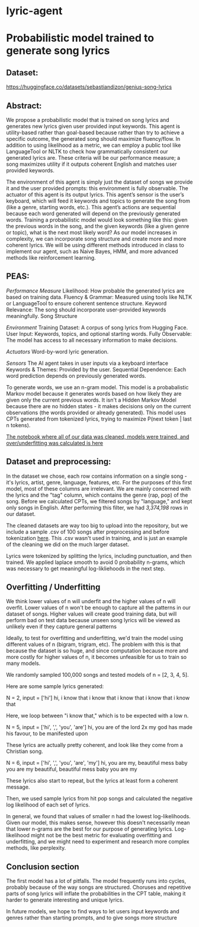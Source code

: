 # lyric-agent
# Probabilistic model trained to generate song lyrics

## Dataset:
https://huggingface.co/datasets/sebastiandizon/genius-song-lyrics

## Abstract:
We propose a probabilistic model that is trained on song lyrics and generates new lyrics given user provided input keywords. This agent is utility-based rather than goal-based because rather than try to achieve a specific outcome, the generated song should maximize fluency/flow. In addition to using likelihood as a metric, we can employ a public tool like LanguageTool or NLTK to check how grammatically consistent our generated lyrics are. These criteria will be our performance measure; a song maximizes utility if it outputs coherent English and matches user provided keywords.

The environment of this agent is simply just the dataset of songs we provide it and the user provided prompts: this environment is fully observable. The actuator of this agent is its output lyrics. This agent’s sensor is the user’s keyboard, which will feed it keywords and topics to generate the song from (like a genre, starting words, etc.). This agent’s actions are sequential because each word generated will depend on the previously generated words.
Training a probabilistic model would look something like this: given the previous words in the song, and the given keywords (like a given genre or topic), what is the next most likely word? As our model increases in complexity, we can incorporate song structure and create more and more coherent lyrics. We will be using different methods introduced in class to implement our agent, such as Naive Bayes, HMM, and more advanced methods like reinforcement learning.

## PEAS:
*Performance Measure*
Likelihood: How probable the generated lyrics are based on training data.
Fluency & Grammar: Measured using tools like NLTK or LanguageTool to ensure coherent sentence structure.
Keyword Relevance: The song should incorporate user-provided keywords meaningfully.
Song Structure

*Environment*
Training Dataset: A corpus of song lyrics from Hugging Face.
User Input: Keywords, topics, and optional starting words.
Fully Observable: The model has access to all necessary information to make decisions.

*Actuators*	
Word-by-word lyric generation.

*Sensors*
The AI agent takes in user inputs via a keyboard interface
Keywords & Themes: Provided by the user.
Sequential Dependence: Each word prediction depends on previously generated words.

To generate words, we use an n-gram model. This model is a probabalistic Markov model because it generates words based on how likely they are given only the current previous words. It isn't a Hidden Markov Model because there are no hidden states - it makes decisions only on the current observations (the words provided or already generated). This model uses CPTs generated from tokenized lyrics, trying to maximize P(next token | last n tokens). 

[The notebook where all of our data was cleaned, models were trained, and over/underfitting was calculated is here](milestone2.ipynb)

## Dataset and preprocessing:
In the dataset we chose, each row contains information on a single song - it's lyrics, artist, genre, language, features, etc. For the purposes of this first model, most of these columns are irrelevant. We are mainly concerned with the lyrics and the "tag" column, which contains the genre (rap, pop) of the song. Before we calculated CPTs, we filtered songs by "language," and kept only songs in English. After performing this filter, we had *3,374,198* rows in our dataset.

The cleaned datasets are way too big to upload into the repository, but we include a sample .csv of 100 songs after preprocessing and before tokenization [here](genius_lyrics_small.csv). This .csv wasn't used in training, and is just an example of the cleaning we did on the much larger dataset.

Lyrics were tokenized by splitting the lyrics, including punctuation, and then trained. We applied laplace smooth to avoid 0 probability n-grams, which was necessary to get meaningful log-likliehoods in the next step.

## Overfitting / Underfitting

We think lower values of n will underfit and the higher values of n will overfit. Lower values of n won't be enough to capture all the patterns in our dataset of songs. Higher values will create good training data, but will perform bad on test data because unseen song lyrics will be viewed as unlikely even if they capture general patterns

Ideally, to test for overfitting and underfitting, we'd train the model using different values of n (bigram, trigram, etc). The problem with this is that because the dataset is so huge, and since computation because more and more costly for higher values of n, it becomes unfeasible for us to train so many models. 

We randomly sampled 100,000 songs and tested models of n = [2, 3, 4, 5].

Here are some sample lyrics generated:

N = 2, input = ['hi']
hi, i know that i know that i know that i know that i know that

Here, we loop between "i know that," which is to be expected with a low n.

N = 5, input = ['hi', ',', 'you', 'are']
hi, you are of the lord 2x my god has made his favour, to be manifested upon

These lyrics are actually pretty coherent, and look like they come from a Christian song.

N = 6, input = ['hi', ',', 'you', 'are', 'my']
hi, you are my, beautiful mess baby you are my beautiful, beautiful mess baby you are my

These lyrics also start to repeat, but the lyrics at least form a coherent message.

Then, we used sample lyrics from hit pop songs and calculated the negative log likelihood of each set of lyrics.



In general, we found that values of smaller n had the lowest log-likelihoods. Given our model, this makes sense, however this doesn't necessarily mean that lower n-grams are the best for our purpose of generating lyrics. Log-likelihood might not be the best metric for evaluating overfitting and underfitting, and we might need to experiment and research more complex methods, like perplexity.

## Conclusion section
The first model has a lot of pitfalls. The model frequently runs into cycles, probably because of the way songs are structured. Choruses and repetitive parts of song lyrics will inflate the probabilities in the CPT table, making it harder to generate interesting and unique lyrics.

In future models, we hope to find ways to let users input keywords and genres rather than starting prompts, and to give songs more structure